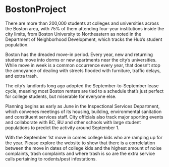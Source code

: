 # BostonProject

There are more than 200,000 students at colleges and universities across the Boston area, with 75% of them attending four-year institutions inside the city limits, from Boston University to Northeastern as noted in the Department of Neighborhood Development, which tracks the Hub’s student population.

Boston has the dreaded move-in period. Every year, new and returning students move into dorms or new apartments near the city’s universities. While move in week is a common occurrence every year, that doesn’t stop the annoyance of dealing with streets flooded with furniture, traffic delays, and extra trash.

The city’s landlords long ago adopted the September-to-September lease cycle, meaning most Boston renters are tied to a schedule that’s just perfect for college students, but miserable for everyone else.

Planning begins as early as June in the Inspectional Services Department, which convenes meetings of its housing, building, environmental sanitation and constituent services staff. City officials also track major sporting events and collaborate with BC, BU and other schools with large student populations to predict the activity around September 1.

With the September 1st move in comes college kids who are ramping up for the year. Please explore the website to show that there is a correlelation between the move in dates of college kids and the highest amount of noise complaints, trash complaints and where trash is so are the extra service calls pertaining to rodents/pest infestations. 

